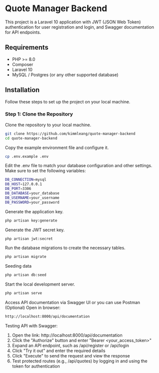 # Quote Manager Backend

This project is a Laravel 10 application with JWT (JSON Web Token) authentication for user registration and login, and Swagger documentation for API endpoints.

## Requirements

-   PHP >= 8.0
-   Composer
-   Laravel 10
-   MySQL / Postgres (or any other supported database)

## Installation

Follow these steps to set up the project on your local machine.


### Step 1: Clone the Repository

Clone the repository to your local machine.


```bash
git clone https://github.com/kimmleang/quote-manager-backend
cd quote-manager-backend
```

Copy the example environment file and configure it.
```bash 
cp .env.example .env
```

Edit the .env file to match your database configuration and other settings. Make sure to set the following variables:

```bash
DB_CONNECTION=mysql
DB_HOST=127.0.0.1
DB_PORT=3306
DB_DATABASE=your_database
DB_USERNAME=your_username
DB_PASSWORD=your_password
```
Generate the application key.

```bash
php artisan key:generate
```

Generate the JWT secret key.

```bash
php artisan jwt:secret
```

Run the database migrations to create the necessary tables.

```bash
php artisan migrate
```

Seeding data

```bash
php artisan db:seed
```

Start the local development server.

```bash
php artisan serve
```
Access API documentation via Swagger UI or you can use Postman (Optional)
Open in browser: 

```bash
http://localhost:8000/api/documentation
```

Testing API with Swagger:
1. Open the link: http://localhost:8000/api/documentation
2. Click the "Authorize" button and enter "Bearer <your_access_token>"
3. Expand an API endpoint, such as /api/register or /api/login
4. Click "Try it out" and enter the required details
5. Click "Execute" to send the request and view the response
6. Test protected routes (e.g., /api/quotes) by logging in and using the token for authentication
